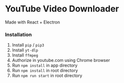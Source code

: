 # YouTube Video Downloader

Made with React + Electron

### Installation

1. Install `pip` / `pip3`
2. Install `yt-dlp`
3. Install `ffmpeg`
4. Authorize in youtube.com using Chrome browser
4. Run `npm install` in app directory
4. Run `npm install` in root directory
5. Run `npm run start` in root directory
